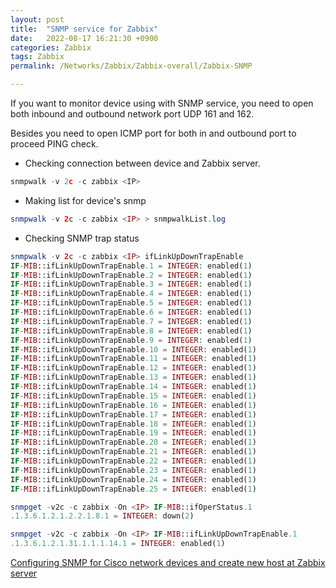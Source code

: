 ```yaml
---
layout: post
title:  "SNMP service for Zabbix"
date:   2022-08-17 16:21:30 +0900
categories: Zabbix
tags: Zabbix
permalink: /Networks/Zabbix/Zabbix-overall/Zabbix-SNMP

---
```


If you want to monitor device using with SNMP service, you need to open both inbound and outbound network port UDP 161 and 162.


Besides you need to open ICMP port for both in and outbound port to proceed PING check.


- Checking connection between device and Zabbix server.

```jsx
snmpwalk -v 2c -c zabbix <IP>
```

- Making list for device's snmp 

```php
snmpwalk -v 2c -c zabbix <IP> > snmpwalkList.log
```

- Checking SNMP trap status

```php
snmpwalk -v 2c -c zabbix <IP> ifLinkUpDownTrapEnable
IF-MIB::ifLinkUpDownTrapEnable.1 = INTEGER: enabled(1)
IF-MIB::ifLinkUpDownTrapEnable.2 = INTEGER: enabled(1)
IF-MIB::ifLinkUpDownTrapEnable.3 = INTEGER: enabled(1)
IF-MIB::ifLinkUpDownTrapEnable.4 = INTEGER: enabled(1)
IF-MIB::ifLinkUpDownTrapEnable.5 = INTEGER: enabled(1)
IF-MIB::ifLinkUpDownTrapEnable.6 = INTEGER: enabled(1)
IF-MIB::ifLinkUpDownTrapEnable.7 = INTEGER: enabled(1)
IF-MIB::ifLinkUpDownTrapEnable.8 = INTEGER: enabled(1)
IF-MIB::ifLinkUpDownTrapEnable.9 = INTEGER: enabled(1)
IF-MIB::ifLinkUpDownTrapEnable.10 = INTEGER: enabled(1)
IF-MIB::ifLinkUpDownTrapEnable.11 = INTEGER: enabled(1)
IF-MIB::ifLinkUpDownTrapEnable.12 = INTEGER: enabled(1)
IF-MIB::ifLinkUpDownTrapEnable.13 = INTEGER: enabled(1)
IF-MIB::ifLinkUpDownTrapEnable.14 = INTEGER: enabled(1)
IF-MIB::ifLinkUpDownTrapEnable.15 = INTEGER: enabled(1)
IF-MIB::ifLinkUpDownTrapEnable.16 = INTEGER: enabled(1)
IF-MIB::ifLinkUpDownTrapEnable.17 = INTEGER: enabled(1)
IF-MIB::ifLinkUpDownTrapEnable.18 = INTEGER: enabled(1)
IF-MIB::ifLinkUpDownTrapEnable.19 = INTEGER: enabled(1)
IF-MIB::ifLinkUpDownTrapEnable.20 = INTEGER: enabled(1)
IF-MIB::ifLinkUpDownTrapEnable.21 = INTEGER: enabled(1)
IF-MIB::ifLinkUpDownTrapEnable.22 = INTEGER: enabled(1)
IF-MIB::ifLinkUpDownTrapEnable.23 = INTEGER: enabled(1)
IF-MIB::ifLinkUpDownTrapEnable.24 = INTEGER: enabled(1)
IF-MIB::ifLinkUpDownTrapEnable.25 = INTEGER: enabled(1)
```

```php
snmpget -v2c -c zabbix -On <IP> IF-MIB::ifOperStatus.1
.1.3.6.1.2.1.2.2.1.8.1 = INTEGER: down(2)
```

```php
snmpget -v2c -c zabbix -On <IP> IF-MIB::ifLinkUpDownTrapEnable.1
.1.3.6.1.2.1.31.1.1.1.14.1 = INTEGER: enabled(1)
```

[Configuring SNMP for Cisco network devices and create new host at Zabbix server](/Networks/Zabbix/Zabbix-overall/Zabbix-cisco)